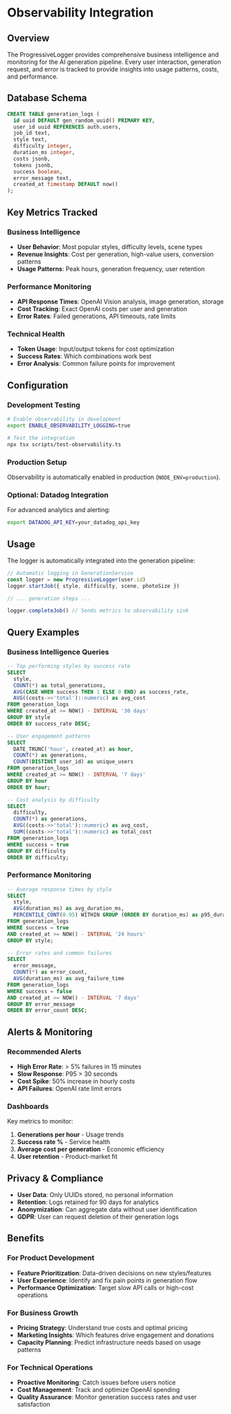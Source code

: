 # Observability Integration

## Overview

The ProgressiveLogger provides comprehensive business intelligence and monitoring for the AI generation pipeline. Every user interaction, generation request, and error is tracked to provide insights into usage patterns, costs, and performance.

## Database Schema

```sql
CREATE TABLE generation_logs (
  id uuid DEFAULT gen_random_uuid() PRIMARY KEY,
  user_id uuid REFERENCES auth.users,
  job_id text,
  style text,
  difficulty integer,
  duration_ms integer,
  costs jsonb,
  tokens jsonb,
  success boolean,
  error_message text,
  created_at timestamp DEFAULT now()
);
```

## Key Metrics Tracked

### Business Intelligence
- **User Behavior**: Most popular styles, difficulty levels, scene types
- **Revenue Insights**: Cost per generation, high-value users, conversion patterns
- **Usage Patterns**: Peak hours, generation frequency, user retention

### Performance Monitoring
- **API Response Times**: OpenAI Vision analysis, image generation, storage
- **Cost Tracking**: Exact OpenAI costs per user and generation
- **Error Rates**: Failed generations, API timeouts, rate limits

### Technical Health
- **Token Usage**: Input/output tokens for cost optimization
- **Success Rates**: Which combinations work best
- **Error Analysis**: Common failure points for improvement

## Configuration

### Development Testing
```bash
# Enable observability in development
export ENABLE_OBSERVABILITY_LOGGING=true

# Test the integration
npx tsx scripts/test-observability.ts
```

### Production Setup
Observability is automatically enabled in production (`NODE_ENV=production`).

### Optional: Datadog Integration
For advanced analytics and alerting:
```bash
export DATADOG_API_KEY=your_datadog_api_key
```

## Usage

The logger is automatically integrated into the generation pipeline:

```typescript
// Automatic logging in GenerationService
const logger = new ProgressiveLogger(user.id)
logger.startJob({ style, difficulty, scene, photoSize })

// ... generation steps ...

logger.completeJob() // Sends metrics to observability sink
```

## Query Examples

### Business Intelligence Queries

```sql
-- Top performing styles by success rate
SELECT 
  style,
  COUNT(*) as total_generations,
  AVG(CASE WHEN success THEN 1 ELSE 0 END) as success_rate,
  AVG((costs->>'total')::numeric) as avg_cost
FROM generation_logs 
WHERE created_at >= NOW() - INTERVAL '30 days'
GROUP BY style
ORDER BY success_rate DESC;

-- User engagement patterns
SELECT 
  DATE_TRUNC('hour', created_at) as hour,
  COUNT(*) as generations,
  COUNT(DISTINCT user_id) as unique_users
FROM generation_logs 
WHERE created_at >= NOW() - INTERVAL '7 days'
GROUP BY hour
ORDER BY hour;

-- Cost analysis by difficulty
SELECT 
  difficulty,
  COUNT(*) as generations,
  AVG((costs->>'total')::numeric) as avg_cost,
  SUM((costs->>'total')::numeric) as total_cost
FROM generation_logs 
WHERE success = true
GROUP BY difficulty
ORDER BY difficulty;
```

### Performance Monitoring

```sql
-- Average response times by style
SELECT 
  style,
  AVG(duration_ms) as avg_duration_ms,
  PERCENTILE_CONT(0.95) WITHIN GROUP (ORDER BY duration_ms) as p95_duration_ms
FROM generation_logs 
WHERE success = true
AND created_at >= NOW() - INTERVAL '24 hours'
GROUP BY style;

-- Error rates and common failures
SELECT 
  error_message,
  COUNT(*) as error_count,
  AVG(duration_ms) as avg_failure_time
FROM generation_logs 
WHERE success = false
AND created_at >= NOW() - INTERVAL '7 days'
GROUP BY error_message
ORDER BY error_count DESC;
```

## Alerts & Monitoring

### Recommended Alerts
- **High Error Rate**: > 5% failures in 15 minutes
- **Slow Response**: P95 > 30 seconds
- **Cost Spike**: 50% increase in hourly costs
- **API Failures**: OpenAI rate limit errors

### Dashboards
Key metrics to monitor:
1. **Generations per hour** - Usage trends
2. **Success rate %** - Service health  
3. **Average cost per generation** - Economic efficiency
4. **User retention** - Product-market fit

## Privacy & Compliance

- **User Data**: Only UUIDs stored, no personal information
- **Retention**: Logs retained for 90 days for analytics
- **Anonymization**: Can aggregate data without user identification
- **GDPR**: User can request deletion of their generation logs

## Benefits

### For Product Development
- **Feature Prioritization**: Data-driven decisions on new styles/features
- **User Experience**: Identify and fix pain points in generation flow
- **Performance Optimization**: Target slow API calls or high-cost operations

### For Business Growth
- **Pricing Strategy**: Understand true costs and optimal pricing
- **Marketing Insights**: Which features drive engagement and donations
- **Capacity Planning**: Predict infrastructure needs based on usage patterns

### For Technical Operations
- **Proactive Monitoring**: Catch issues before users notice
- **Cost Management**: Track and optimize OpenAI spending
- **Quality Assurance**: Monitor generation success rates and user satisfaction
